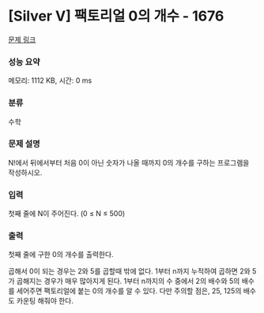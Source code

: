 # [Silver V] 팩토리얼 0의 개수 - 1676 

[문제 링크](https://www.acmicpc.net/problem/1676) 

### 성능 요약

메모리: 1112 KB, 시간: 0 ms

### 분류

수학

### 문제 설명

<p>N!에서 뒤에서부터 처음 0이 아닌 숫자가 나올 때까지 0의 개수를 구하는 프로그램을 작성하시오.</p>

### 입력 

 <p>첫째 줄에 N이 주어진다. (0 ≤ N ≤ 500)</p>

### 출력 

 <p>첫째 줄에 구한 0의 개수를 출력한다.</p>


곱해서 0이 되는 경우는 2와 5를 곱할때 밖에 없다.
1부터 n까지 누적하여 곱하면 2와 5가 곱해지는 경우가 매우 많아지게 된다.
1부터 n까지의 수 중에서 2의 배수와 5의 배수를 세어주면 팩토리얼에 붙는 0의 개수를 알 수 있다.
다만 주의할 점은, 25, 125의 배수도 카운팅 해줘야 한다.
